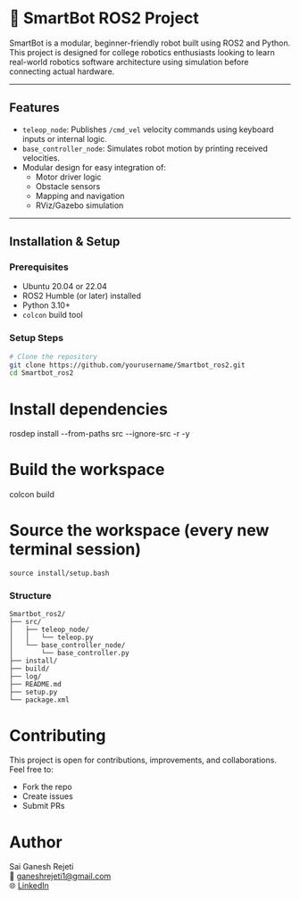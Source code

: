 # 🤖 SmartBot ROS2 Project

SmartBot is a modular, beginner-friendly robot built using ROS2 and Python. This project is designed for college robotics enthusiasts looking to learn real-world robotics software architecture using simulation before connecting actual hardware.

---

## Features

- `teleop_node`: Publishes `/cmd_vel` velocity commands using keyboard inputs or internal logic.
- `base_controller_node`: Simulates robot motion by printing received velocities.
- Modular design for easy integration of:
  - Motor driver logic
  - Obstacle sensors
  - Mapping and navigation
  - RViz/Gazebo simulation

---

## Installation & Setup

### Prerequisites

- Ubuntu 20.04 or 22.04
- ROS2 Humble (or later) installed
- Python 3.10+
- `colcon` build tool

### Setup Steps

```bash
# Clone the repository
git clone https://github.com/yourusername/Smartbot_ros2.git
cd Smartbot_ros2
```
# Install dependencies
rosdep install --from-paths src --ignore-src -r -y

# Build the workspace
colcon build

# Source the workspace (every new terminal session)
` source install/setup.bash `

### Structure
```
Smartbot_ros2/
├── src/
│   ├── teleop_node/
│   │   └── teleop.py
│   └── base_controller_node/
│       └── base_controller.py
├── install/
├── build/
├── log/
├── README.md
├── setup.py
└── package.xml
```
# Contributing
This project is open for contributions, improvements, and collaborations. Feel free to:

- Fork the repo
- Create issues
- Submit PRs

# Author
Sai Ganesh Rejeti <br>
📧 ganeshrejeti1@gmail.com <br>
🌐 <a href = 'https://www.linkedin.com/in/saiganeshrejeti/'>LinkedIn
